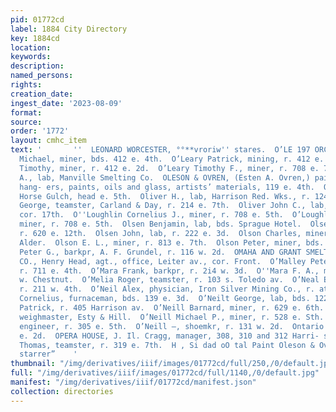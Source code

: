 ```yaml
---
pid: 01772cd
label: 1884 City Directory
key: 1884cd
location: 
keywords: 
description: 
named_persons: 
rights: 
creation_date: 
ingest_date: '2023-08-09'
format: 
source: 
order: '1772'
layout: cmhc_item
text: '       ''  LEONARD WORCESTER, °°**vroriw'' stares.  O’LE 197 ORC     O’Leary
  Michael, miner, bds. 412 e. 4th.  O’Leary Patrick, mining, r. 412 e. 2d.  O’Leary
  Timothy, miner, r. 412 e. 2d.  O’Leary Timothy F., miner, r. 708 e. 7th.  Oleson
  A., lab, Manville Smelting Co.  OLESON & OVREN, (Esten A. Ovren,) painters and paper
  hang- ers, paints, oils and glass, artists’ materials, 119 e. 4th.  Olga Mine, Stray
  Horse Gulch, head e. 5th.  Oliver H., lab, Harrison Red. Wks., r. 124 w. Chestnut.  Oliver
  George, teamster, Carland & Day, r. 214 e. 7th.  Oliver John C., lab, r. Poplar,
  cor. 17th.  O''Loughlin Cornelius J., miner, r. 708 e. 5th.  O’Loughlin John P.,
  miner, r. 708 e. 5th.  Olsen Benjamin, lab, bds. Sprague Hotel.  Olsen H., lab,
  r. 620 e. 12th.  Olsen John, lab, r. 222 e. 3d.  Olson Charles, miner, r. Elm, nr.
  Alder.  Olson E. L., miner, r. 813 e. 7th.  Olson Peter, miner, bds. Elm, cor. Alder.  Olson
  Peter G., barkpr, A. F. Grundel, r. 116 w. 2d.  OMAHA AND GRANT SMELTING AND REFINING
  CO., Henry Head, agt., office, Leiter av., cor. Front.  O’Malley Peter, engineer,
  r. 711 e. 4th.  O’Mara Frank, barkpr, r. 2i4 w. 3d.  O''Mara F. A., mining, r. 316
  w. Chestnut.  O’Melia Roger, teamster, r. 103 s. Toledo av.  O’Neal Edward, plasterer,
  r. 211 w. 4th.  O’Neil Alex, physician, Iron Silver Mining Co., r. at mine.  O’Neil
  Cornelius, furnaceman, bds. 139 e. 3d.  O’Neilt George, lab, bds. 122 e. 3d.  O’Neil
  Patrick, r. 405 Harrison av.  O’Neill Barnard, miner, r. 629 e. 6th.  O’Neill Michael,
  weighmaster, Esty & Hill.  O’Neill Michael P., miner, r. 528 e. Sth.  O’Neill Robert,
  engineer, r. 305 e. 5th.  O’Neill —, shoemkr, r. 131 w. 2d.  Ontario Tlouse, 110
  e. 2d.  OPERA HOUSE, J. Il. Cragg, manager, 308, 310 and 312 Harri- son av.  Oreutt
  Thomas, teamster, r. 319 e. 7th.  H , Si dad oO tal Paint Oleson & Ovren, °°tio°Ssst"vounrs
  starrer”    '
thumbnail: "/img/derivatives/iiif/images/01772cd/full/250,/0/default.jpg"
full: "/img/derivatives/iiif/images/01772cd/full/1140,/0/default.jpg"
manifest: "/img/derivatives/iiif/01772cd/manifest.json"
collection: directories
---
```

